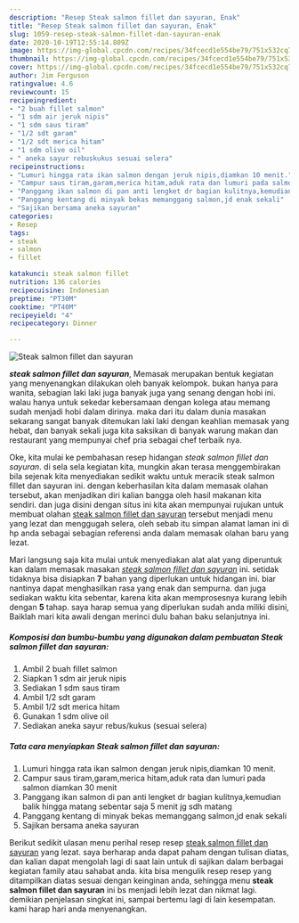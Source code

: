 ```yaml
---
description: "Resep Steak salmon fillet dan sayuran, Enak"
title: "Resep Steak salmon fillet dan sayuran, Enak"
slug: 1059-resep-steak-salmon-fillet-dan-sayuran-enak
date: 2020-10-19T12:55:14.809Z
image: https://img-global.cpcdn.com/recipes/34fcecd1e554be79/751x532cq70/steak-salmon-fillet-dan-sayuran-foto-resep-utama.jpg
thumbnail: https://img-global.cpcdn.com/recipes/34fcecd1e554be79/751x532cq70/steak-salmon-fillet-dan-sayuran-foto-resep-utama.jpg
cover: https://img-global.cpcdn.com/recipes/34fcecd1e554be79/751x532cq70/steak-salmon-fillet-dan-sayuran-foto-resep-utama.jpg
author: Jim Ferguson
ratingvalue: 4.6
reviewcount: 15
recipeingredient:
- "2 buah fillet salmon"
- "1 sdm air jeruk nipis"
- "1 sdm saus tiram"
- "1/2 sdt garam"
- "1/2 sdt merica hitam"
- "1 sdm olive oil"
- " aneka sayur rebuskukus sesuai selera"
recipeinstructions:
- "Lumuri hingga rata ikan salmon dengan jeruk nipis,diamkan 10 menit."
- "Campur saus tiram,garam,merica hitam,aduk rata dan lumuri pada salmon diamkan 30 menit"
- "Panggang ikan salmon di pan anti lengket dr bagian kulitnya,kemudian balik hingga matang sebentar saja 5 menit jg sdh matang"
- "Panggang kentang di minyak bekas memanggang salmon,jd enak sekali"
- "Sajikan bersama aneka sayuran"
categories:
- Resep
tags:
- steak
- salmon
- fillet

katakunci: steak salmon fillet 
nutrition: 136 calories
recipecuisine: Indonesian
preptime: "PT30M"
cooktime: "PT40M"
recipeyield: "4"
recipecategory: Dinner

---
```



![Steak salmon fillet dan sayuran](https://img-global.cpcdn.com/recipes/34fcecd1e554be79/751x532cq70/steak-salmon-fillet-dan-sayuran-foto-resep-utama.jpg)

<b><i>steak salmon fillet dan sayuran</i></b>, Memasak merupakan bentuk kegiatan yang menyenangkan dilakukan oleh banyak kelompok. bukan hanya para wanita, sebagian laki laki juga banyak juga yang senang dengan hobi ini. walau hanya untuk sekedar kebersamaan dengan kolega atau memang sudah menjadi hobi dalam dirinya. maka dari itu dalam dunia masakan sekarang sangat banyak ditemukan laki laki dengan keahlian memasak yang hebat, dan banyak sekali juga kita saksikan di banyak warung makan dan restaurant yang mempunyai chef pria sebagai chef terbaik nya.

Oke, kita mulai ke pembahasan resep hidangan <i>steak salmon fillet dan sayuran</i>. di sela sela kegiatan kita, mungkin akan terasa menggembirakan bila sejenak kita menyediakan sedikit waktu untuk meracik steak salmon fillet dan sayuran ini. dengan keberhasilan kita dalam memasak olahan tersebut, akan menjadikan diri kalian bangga oleh hasil makanan kita sendiri. dan juga disini dengan situs ini kita akan mempunyai rujukan untuk membuat olahan <u>steak salmon fillet dan sayuran</u> tersebut menjadi menu yang lezat dan menggugah selera, oleh sebab itu simpan alamat laman ini di hp anda sebagai sebagian referensi anda dalam memasak olahan baru yang lezat.




Mari langsung saja kita mulai untuk menyediakan alat alat yang diperuntuk kan dalam memasak masakan <u><i>steak salmon fillet dan sayuran</i></u> ini. setidak tidaknya bisa disiapkan <b>7</b> bahan yang diperlukan untuk hidangan ini. biar nantinya dapat menghasilkan rasa yang enak dan sempurna. dan juga sediakan waktu kita sebentar, karena kita akan memprosesnya kurang lebih dengan <b>5</b> tahap. saya harap semua yang diperlukan sudah anda miliki disini, Baiklah mari kita awali dengan merinci dulu bahan baku selanjutnya ini.

<!--inarticleads1-->

##### Komposisi dan bumbu-bumbu yang digunakan dalam pembuatan Steak salmon fillet dan sayuran:

1. Ambil 2 buah fillet salmon
1. Siapkan 1 sdm air jeruk nipis
1. Sediakan 1 sdm saus tiram
1. Ambil 1/2 sdt garam
1. Ambil 1/2 sdt merica hitam
1. Gunakan 1 sdm olive oil
1. Sediakan  aneka sayur rebus/kukus (sesuai selera)




<!--inarticleads2-->

##### Tata cara menyiapkan Steak salmon fillet dan sayuran:

1. Lumuri hingga rata ikan salmon dengan jeruk nipis,diamkan 10 menit.
1. Campur saus tiram,garam,merica hitam,aduk rata dan lumuri pada salmon diamkan 30 menit
1. Panggang ikan salmon di pan anti lengket dr bagian kulitnya,kemudian balik hingga matang sebentar saja 5 menit jg sdh matang
1. Panggang kentang di minyak bekas memanggang salmon,jd enak sekali
1. Sajikan bersama aneka sayuran




Berikut sedikit ulasan menu perihal resep resep <u>steak salmon fillet dan sayuran</u> yang lezat. saya berharap anda dapat paham dengan tulisan diatas, dan kalian dapat mengolah lagi di saat lain untuk di sajikan dalam berbagai kegiatan family atau sahabat anda. kita bisa mengulik resep resep yang ditampilkan diatas sesuai dengan keinginan anda, sehingga menu <b>steak salmon fillet dan sayuran</b> ini bs menjadi lebih lezat dan nikmat lagi. demikian penjelasan singkat ini, sampai bertemu lagi di lain kesempatan. kami harap hari anda menyenangkan.

